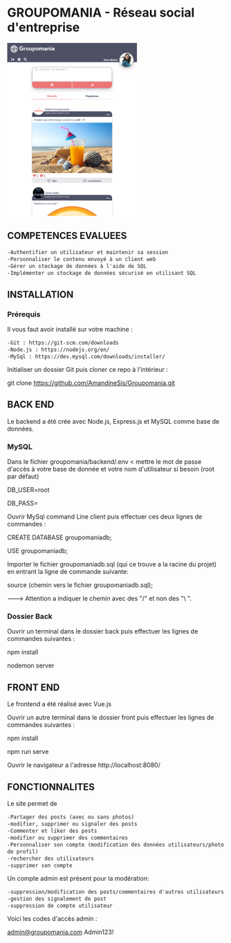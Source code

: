 <h1>GROUPOMANIA - Réseau social d'entreprise</h1>

<img src='screenshots/groupomania_screenshot_ipad_portrait.png' width="300">

<h2>COMPETENCES EVALUEES</h2>

    -Authentifier un utilisateur et maintenir sa session
    -Personnaliser le contenu envoyé à un client web
    -Gérer un stockage de données à l'aide de SQL
    -Implémenter un stockage de données sécurisé en utilisant SQL

<h2>INSTALLATION</h2>

<h3>Prérequis</h3>

Il vous faut avoir installé sur votre machine :

    -Git : https://git-scm.com/downloads
    -Node.js : https://nodejs.org/en/
    -MySql : https://dev.mysql.com/downloads/installer/

Initialiser un dossier Git puis cloner ce repo à l'intérieur :

git clone https://github.com/AmandineSis/Groupomania.git

<h2>BACK END</h2>

Le backend a été crée avec Node.js, Express.js et MySQL comme base de données. 

<h3>MySQL</h3>

Dans le fichier groupomania/backend/.env <
mettre le mot de passe d'accès à votre base de donnée et votre nom d'utilisateur si besoin (root par défaut)

DB_USER=root

DB_PASS=



Ouvrir MySql command Line client puis effectuer ces deux lignes de commandes :


CREATE DATABASE groupomaniadb;

USE groupomaniadb;



Importer le fichier groupomaniadb.sql (qui ce trouve a la racine du projet) en entrant la ligne de commande suivante:


source (chemin vers le fichier groupomaniadb.sql);


---> Attention a indiquer le chemin avec des "/" et non des "\ ".


<h3>Dossier Back</h3>

Ouvrir un terminal dans le dossier back puis effectuer les lignes de commandes suivantes :


npm install

nodemon server


<h2>FRONT END</h2>

Le frontend a été réalisé avec Vue.js


Ouvrir un autre terminal dans le dossier front puis effectuer les lignes de commandes suivantes :


npm install

npm run serve


Ouvrir le navigateur a l'adresse http://localhost:8080/


<h2>FONCTIONNALITES</h2>

Le site permet de

    -Partager des posts (avec ou sans photos)
    -modifier, supprimer ou signaler des posts
    -Commenter et liker des posts
    -modifier ou supprimer des commentaires
    -Personnaliser son compte (modification des données utilisateurs/photo de profil)
    -rechercher des utilisateurs
    -supprimer son compte

Un compte admin est présent pour la modération:
    
    -suppression/modification des posts/commentaires d'autres utilisateurs
    -gestion des signalement de post
    -suppression de compte utilisateur
    
Voici les codes d'accès admin :

admin@groupomania.com
Admin123!
